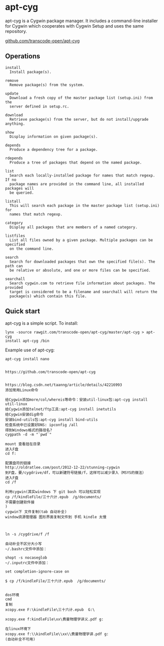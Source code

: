 apt-cyg
=======

apt-cyg is a Cygwin package manager. It includes a command-line installer for
Cygwin which cooperates with Cygwin Setup and uses the same repository.

[github.com/transcode-open/apt-cyg][1]

[1]:https://github.com/transcode-open/apt-cyg

Operations
----------

~~~
install
  Install package(s).

remove
  Remove package(s) from the system.

update
  Download a fresh copy of the master package list (setup.ini) from the
  server defined in setup.rc.

download
  Retrieve package(s) from the server, but do not install/upgrade anything.

show
  Display information on given package(s).

depends
  Produce a dependency tree for a package.

rdepends
  Produce a tree of packages that depend on the named package.

list
  Search each locally-installed package for names that match regexp. If no
  package names are provided in the command line, all installed packages will
  be queried.

listall
  This will search each package in the master package list (setup.ini) for
  names that match regexp.

category
  Display all packages that are members of a named category.

listfiles
  List all files owned by a given package. Multiple packages can be specified
  on the command line.

search
  Search for downloaded packages that own the specified file(s). The path can
  be relative or absolute, and one or more files can be specified.

searchall
  Search cygwin.com to retrieve file information about packages. The provided
  target is considered to be a filename and searchall will return the
  package(s) which contain this file.
~~~

Quick start
-----------

apt-cyg is a simple script. To install:

    lynx -source rawgit.com/transcode-open/apt-cyg/master/apt-cyg > apt-cyg
    install apt-cyg /bin

Example use of apt-cyg:

    apt-cyg install nano
    
    
    
```

https://github.com/transcode-open/apt-cyg


https://blog.csdn.net/taanng/article/details/42216993
添加常用Linux命令

给Cygwin添加more/col/whereis等命令：安装util-linux包:apt-cyg install util-linux
给Cygwin添加telnet/ftp工具:apt-cyg install inetutils
给Cygwin安装dig命令
安装bind-utils包:apt-cyg install bind-utils
检查系统中已设置好DNS: ipconfig /all
得到Windows格式的路径名?
cygpath -d -m "`pwd`"

mount 查看挂在目录
进入F盘 
cd f:

配置盘符的链接
http://oldratlee.com/post/2012-12-22/stunning-cygwin
到F盘，要/cygdrive/df，可以新建符号链接/f，这样可以减少录入（MSYS的做法）
进入F盘 
cd /f

利用cygwin(其实windows 下 git bash 可以轻松实现
cp /f/kindleFile/三十六计.epub  /g/documents/
不需要创建软件接
)
cygwin下 文件复制(tab 自动补全)
window资源管理器 图形界面复制文件到 手机 kindle 太慢 



ln -s /cygdrive/f /f

自动补全不区分大小写
~/.bashrc文件中添加：

shopt -s nocaseglob
~/.inputrc文件中添加：

set completion-ignore-case on

$ cp /f/kindleFile/三十六计.epub  /g/documents/


dos环境 
cmd
复制
xcopy.exe F:\kindleFile\三十六计.epub  G:\

xcopy.exe f:kindleFile\xx\费曼物理学讲义.pdf g:

在linux环境下
xcopy.exe f:\\kindleFile\\xx\\费曼物理学讲.pdf g:
(自动补全不可用)
```
